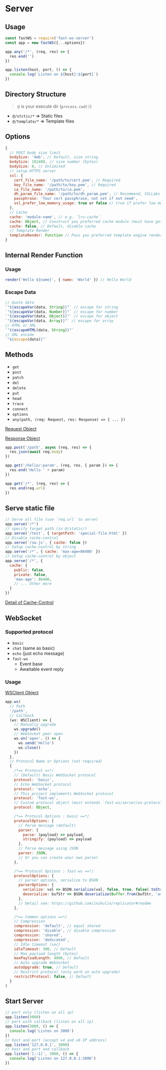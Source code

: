 # Server

## Usage

```js
const fastWS = require('fast-ws-server')
const app = new fastWS({...options})

app.any('/*', (req, res) => {
  res.end('')
})

app.listen(host, port, () => {
  console.log(`Listen on ${host}:${port}`)
})
```

## Directory Structure

> `@` is your execute dir (`process.cwd()`)

- `@/stctic/*` => Static files
- `@/template/*` => Template files

## Options

```js
{
  // POST body size limit
  bodySize: '4mb', // Default, size string
  bodySize: 102400, // size number (bytes)
  bodySize: 0, // Unlimited
  // setup HTTPS server
  ssl: {
    cert_file_name: '/path/to/cert.pem', // Required
    key_file_name: '/path/to/key.pem', // Required
    ca_file_name: '/path/to/ca.pem',
    dh_param_file_name: '/path/to/dh_param.pem', // Recommend, SSLLabs Test will grade A
    passphrase: 'Your cert passphrase, not set if not need',
    ssl_prefer_low_memory_usage: true or false // true if prefer low memory
  },
  // Cache
  cache: 'module-name', // e.g. `lru-cache`
  cache: Object, // Construct you preferred cache module (must have get, set and has)
  cache: false, // Default, disable cache
  // Template Render
  templateRender: Function // Pass you preferred template engine render function
}
```

## Internal Render Function

### Usage

```js
render('Hello ${name}', { name: 'World' }) // Hello World
```

### Escape Data

```js
// Quote data
`"${escapeVar(data, String)}"` // escape for string
`"${escapeVar(data, Number)}"` // escape for number
`"${escapeVar(data, Object)}"` // escape for object
`"${escapeVar(data, Array)}"` // escape for array
// HTML or XML
`"${escapeHTML(data, String)}"`
// URL encode
`"${escape(data)}"`
```

## Methods

- `get`
- `post`
- `patch`
- `del`
- `delete`
- `put`
- `head`
- `trace`
- `connect`
- `options`
- `any(path, (req: Request, res: Response) => { ... })`

[Request Object](Request.md)

[Response Object](Response.md)

```js
app.post('/path', async (req, res) => {
  res.json(await req.body)
})

app.get('/hello/:param', (req, res, { param }) => {
  res.end('Hello ' + param)
})

app.get('/*', (req, res) => {
  res.end(req.url)
})
```

## Serve static file

```js
// Serve all file (use `req.url` to serve)
app.serve('/*')
// specify target path (in @/static/)
app.serve('/test', { targetPath: 'special-file.html' })
// Disable cache-control
app.serve('/sw.js', { cache: false })
// Setup cache-control by string
app.serve('/*', { cache: 'max-age=86400' })
// Setup cache-control by object
app.serve('/*', {
  cache: {
    public: false,
    private: false,
    'max-age': 86400,
    // ... Other more
  }
})
```

[Detail of Cache-Control](https://developer.mozilla.org/docs/Web/HTTP/Headers/Cache-Control)

## WebSocket

### Supported protocol

- `basic`
- `chat` (same as basic)
- `echo` (just echo message)
- `fast-ws`
  - Event base
  - Awaitable event reply

### Usage

[WSClient Object](WSClient.md)

```js
app.ws(
  // Path
  '/path',
  // Callback
  (ws: WSClient) => {
    // Manually upgrade
    ws.upgrade()
    // WebSocket peer open
    ws.on('open', () => {
      ws.send('Hello')
      ws.close()
    })
  },
  // Protocol Name or Options (not required)
  {
    /*== Protocol ==*/
    // (Default) Basic WebSocket protocol
    protocol: 'basic',
    // Echo WebSocket protocol
    protocol: 'echo',
    // This project implements WebSocket protocol
    protocol: 'fast-ws',
    // Custom protocol object (must extends `fast-ws/server/ws-protocol/basic`)
    protocol: Object,

    /*== Protocol Options : basic ==*/
    protocolOptions: {
      // Parse message (default)
      parser: {
        parse: (payload) => payload,
        stringify: (payload) => payload
      },
      // Parse message using JSON
      parser: JSON,
      // Or you can create wour own parser
    },

    /*== Protocol Options : fast-ws ==*/
    protocolOptions: {
      // parser options, serialize to BSON
      parserOptions: {
        serialize: val => BSON.serialize(val, false, true, false).toString('ascii'),
        deserialize: bufStr => BSON.deserialize(Buffer.from(bufStr, 'ascii'))
      },
      // Detail see: https://github.com/inikulin/replicator#readme
    },

    /*== Common options ==*/
    // Compression
    compression: 'default', // equal shared
    compression: 'disable', // disable compression
    compression: 'shared',
    compression: 'dedicated',
    // Idle timeout (sec)
    idleTimeout: 300, // Default
    // Max payload length (bytes)
    maxPayloadLength: 4096, // Default
    // Auto upgrade WebSocket
    autoUpgrade: true, // Default
    // Restrict protocol (only work on auto upgrade)
    restrictProtocol: false, // Default
  }
)
```

## Start Server

```js
// port only (listen on all ip)
app.listen(3000)
// port with callback (listen on all ip)
app.listen(3000, () => {
  console.log('Listen on 3000')
})
// host and port (accept v4 and v6 IP address)
app.listen('127.0.0.1', 3000)
// host and port and callback
app.listen('[::1]', 3000, () => {
  console.log('Listen on 127.0.0.1:3000')
})
```
